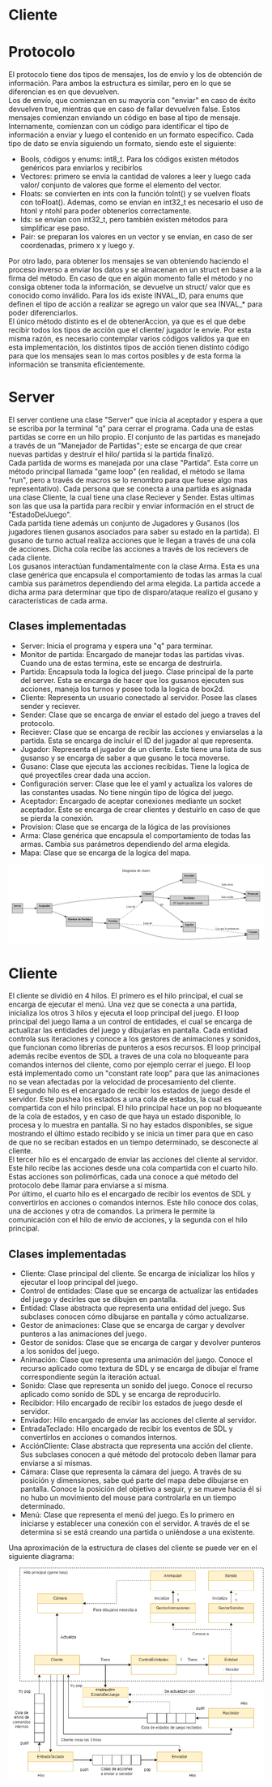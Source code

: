 # Cliente

# Protocolo
El protocolo tiene dos tipos de mensajes, los de envío y los de obtención de información. Para ambos la estructura es similar, pero en lo que se diferencian es en que devuelven.\
Los de envío, que comienzan en su mayoría con "enviar" en caso de éxito devuelven true, mientras que en caso de fallar devuelven false. Estos mensajes comienzan enviando un código en base al tipo de mensaje. Internamente, comienzan con un código para identificar el tipo de información a enviar y luego el contenido en un formato específico. Cada tipo de dato se envía siguiendo un formato, siendo este el siguiente:
- Bools, códigos y enums: int8_t. Para los códigos existen métodos genéricos para enviarlos y recibirlos
- Vectores: primero se envía la cantidad de valores a leer y luego cada valor/ conjunto de valores que forme el elemento del vector.
- Floats: se convierten en ints con la función toInt() y se vuelven floats con toFloat(). Ademas, como se envían en int32_t es necesario el uso de htonl y ntohl para poder obtenerlos correctamente.
- Ids: se envían con int32_t, pero también existen métodos para simplificar ese paso.
- Pair: se preparan los valores en un vector y se envían, en caso de ser coordenadas, primero x y luego y.

Por otro lado, para obtener los mensajes se van obteniendo haciendo el proceso inverso a enviar los datos y se almacenan en un struct en base a la firma del método. En caso de que en algún momento falle el método y no consiga obtener toda la información, se devuelve un struct/ valor que es conocido como inválido. Para los ids existe INVAL_ID, para enums que definen el tipo de acción a realizar se agrego un valor que sea INVAL_* para poder diferenciarlos.\
El único método distinto es el de obtenerAccion, ya que es el que debe recibir todos los tipos de acción que el cliente/ jugador le envíe. Por esta misma razón, es necesario contemplar varios códigos validos ya que en esta implementación, los distintos tipos de acción tienen distinto código para que los mensajes sean lo mas cortos posibles y de esta forma la información se transmita eficientemente.

# Server
El server contiene una clase "Server" que inicia al aceptador y espera a que se escriba por la terminal "q" para cerrar el programa. Cada una de estas partidas se corre en un hilo propio. El conjunto de las partidas es manejado a través de un "Manejador de Partidas"; este se encarga de que crear nuevas partidas y destruir el hilo/ partida si la partida finalizó.\
Cada partida de worms es manejada por una clase "Partida". Esta corre un método principal llamada "game loop" (en realidad, el método se llama "run", pero a través de macros se lo renombro para que fuese algo mas representativo). Cada persona que se conecta a una partida es asignada una clase Cliente, la cual tiene una clase Reciever y Sender. Estas ultimas son las que usa la partida para recibir y enviar información en el struct de "EstadoDelJuego".\
Cada partida tiene además un conjunto de Jugadores y Gusanos (los jugadores tienen gusanos asociados para saber su estado en la partida). El gusano de turno actual realiza acciones que le llegan a través de una cola de acciones. Dicha cola recibe las acciones a través de los recievers de cada cliente.\
Los gusanos interactúan fundamentalmente con la clase Arma. Esta es una clase genérica que encapsula el comportamiento de todas las armas la cual cambia sus parámetros dependiendo del arma elegida. La partida accede a dicha arma para determinar que tipo de disparo/ataque realizo el gusano y características de cada arma.

## Clases implementadas
- Server: Inicia el programa y espera una "q" para terminar.
- Monitor de partida: Encargado de manejar todas las partidas vivas. Cuando una de estas termina, este se encarga de destruirla.
- Partida: Encapsula toda la logica del juego. Clase principal de la parte del server. Esta se encarga de hacer que los gusanos ejecuten sus acciones, maneja los turnos y posee toda la logica de box2d.
- Cliente: Representa un usuario conectado al servidor. Posee las clases sender y reciever.
- Sender: Clase que se encarga de enviar el estado del juego a traves del protocolo.
- Reciever: Clase que se encarga de recibir las acciones y enviarselas a la partida. Esta se encarga de incluir el ID del jugador al que representa. 
- Jugador: Representa el jugador de un cliente. Este tiene una lista de sus gusanso y se encarga de saber a que gusano le toca moverse.
- Gusano: Clase que ejecuta las acciones recibidas. Tiene la logica de qué proyectiles crear dada una accion.
- Configuración server: Clase que lee el yaml y actualiza los valores de las constantes usadas. No tiene ningún tipo de lógica del juego.
- Aceptador: Encargado de aceptar conexiones mediante un socket aceptador. Este se encarga de crear clientes y destuirlo en caso de que se pierda la conexión.
- Provision: Clase que se encarga de la lógica de las provisiones
- Arma: Clase genérica que encapsula el comportamiento de todas las armas. Cambia sus parámetros dependiendo del arma elegida. 
- Mapa: Clase que se encarga de la logica del mapa. 

![Diagrama de clases](diagramaClases.png)

# Cliente
El cliente se dividió en 4 hilos. El primero es el hilo principal, el cual se encarga de ejecutar el menú. Una vez que se conecta a una partida, inicializa los otros 3 hilos y ejecuta el loop principal del juego. El loop principal del juego llama a un control de entidades, el cual se encarga de actualizar las entidades del juego y dibujarlas en pantalla. Cada entidad controla sus iteraciones y conoce a los gestores de animaciones y sonidos, que funcionan como librerías de punteros a esos recursos. El loop principal además recibe eventos de SDL a traves de una cola no bloqueante para comandos internos del cliente, como por ejemplo cerrar el juego. El loop está implementado como un "constant rate loop" para que las animaciones no se vean afectadas por la velocidad de procesamiento del cliente.\
El segundo hilo es el encargado de recibir los estados de juego desde el servidor. Este pushea los estados a una cola de estados, la cual es compartida con el hilo principal. El hilo principal hace un pop no bloqueante de la cola de estados, y en caso de que haya un estado disponible, lo procesa y lo muestra en pantalla. Si no hay estados disponibles, se sigue mostrando el último estado recibido y se inicia un timer para que en caso de que no se reciban estados en un tiempo determinado, se desconecte al cliente.\
El tercer hilo es el encargado de enviar las acciones del cliente al servidor. Este hilo recibe las acciones desde una cola compartida con el cuarto hilo. Estas acciones son polimórficas, cada una conoce a qué método del protocolo debe llamar para enviarse a sí misma.\
Por último, el cuarto hilo es el encargado de recibir los eventos de SDL y convertirlos en acciones o comandos internos. Este hilo conoce dos colas, una de acciones y otra de comandos. La primera le permite la comunicación con el hilo de envío de acciones, y la segunda con el hilo principal.

## Clases implementadas
- Cliente: Clase principal del cliente. Se encarga de inicializar los hilos y ejecutar el loop principal del juego.
- Control de entidades: Clase que se encarga de actualizar las entidades del juego y decirles que se dibujen en pantalla.
- Entidad: Clase abstracta que representa una entidad del juego. Sus subclases conocen cómo dibujarse en pantalla y cómo actualizarse.
- Gestor de animaciones: Clase que se encarga de cargar y devolver punteros a las animaciones del juego.
- Gestor de sonidos: Clase que se encarga de cargar y devolver punteros a los sonidos del juego.
- Animación: Clase que representa una animación del juego. Conoce el recurso aplicado como textura de SDL y se encarga de dibujar el frame correspondiente según la iteración actual.
- Sonido: Clase que representa un sonido del juego. Conoce el recurso aplicado como sonido de SDL y se encarga de reproducirlo.
- Recibidor: Hilo encargado de recibir los estados de juego desde el servidor.
- Enviador: Hilo encargado de enviar las acciones del cliente al servidor.
- EntradaTeclado: Hilo encargado de recibir los eventos de SDL y convertirlos en acciones o comandos internos.
- AcciónCliente: Clase abstracta que representa una acción del cliente. Sus subclases conocen a qué método del protocolo deben llamar para enviarse a sí mismas.
- Cámara: Clase que representa la cámara del juego. A través de su posición y dimensiones, sabe qué parte del mapa debe dibujarse en pantalla. Conoce la posición del objetivo a seguir, y se mueve hacia él si no hubo un movimiento del mouse para controlarla en un tiempo determinado.
- Menú: Clase que representa el menú del juego. Es lo primero en iniciarse y establecer una conexión con el servidor. A través de el se determina si se está creando una partida o uniéndose a una existente.

Una aproximación de la estructura de clases del cliente se puede ver en el siguiente diagrama:

![Diagrama de clases](diagramaClasesCliente.png)